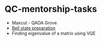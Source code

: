 # QC-mentorship-tasks
- Maxcut - QAOA Grove
- [Bell state preparation](https://github.com/NarendraHegade5/QC-mentorship---tasks/blob/master/BellStatePreparation.ipynb)
- Finding eigenvalue of a matrix using VQE
